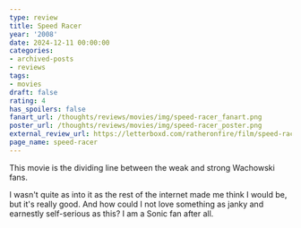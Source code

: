 ```yaml
---
type: review
title: Speed Racer
year: '2008'
date: 2024-12-11 00:00:00
categories:
- archived-posts
- reviews
tags:
- movies
draft: false
rating: 4
has_spoilers: false
fanart_url: /thoughts/reviews/movies/img/speed-racer_fanart.png
poster_url: /thoughts/reviews/movies/img/speed-racer_poster.png
external_review_url: https://letterboxd.com/ratheronfire/film/speed-racer/
page_name: speed-racer
---
```



This movie is the dividing line between the weak and strong Wachowski fans.

I wasn't quite as into it as the rest of the internet made me think I would be, but it's really good. And how could I not love something as janky and earnestly self-serious as this? I am a Sonic fan after all.


